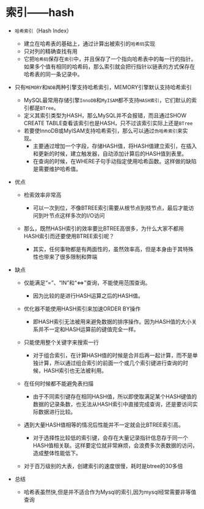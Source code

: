 # 索引——hash

- `哈希索引`（Hash Index）
    - 建立在哈希表的基础上，通过计算出被索引的`哈希码`实现
    - 只对列的精确查找有用
    - 它把`哈希码`保存在`索引`中，并且保存了一个指向哈希表中的每一行的指针。如果多个值有相同的哈希码，那么索引就会把行指针以链表的方式保存在哈希表的同一条记录中。
    
- 只有`MEMORY`和`NDB`两种引擎支持哈希索引，MEMORY引擎默认支持哈希索引
    - MySQL最常用存储引擎`InnoDB`和`MyISAM`都不支持`HASH索引`，它们默认的索引都是`BTree`。
    - 定义其索引类型为HASH，那么MySQL并不会报错，而且通过SHOW CREATE TABLE查看该索引也是HASH，只不过该索引实际上还是`BTree`
    - 若要使InnoDB或MyISAM支持哈希索引，那么可以通过`伪哈希索引`来实现。
        - 主要通过增加一个字段，存储HASH值，将HASH值建立索引，在插入和更新的时候，建立触发器，自动添加计算后的HASH值到表里。
        - 在查询的时候，在WHERE子句手动指定使用哈希函数。这样做的缺陷是需要维护哈希值。

- 优点
    - 检索效率非常高
        - 可以一次到位，不像BTREE索引需要从根节点到枝节点，最后才能访问到叶节点这样多次的I/O访问

    - 那么，既然HASH索引的效率要比BTREE高很多，为什么大家不都用HASH索引而还要使用BTREE索引呢？
        - 其实，任何事物都是有两面性的，虽然效率高，但是本身由于其特殊性也带来了很多限制和弊端

- 缺点

    - 仅能满足“=”、“IN”和“<=>”查询，不能使用范围查询。
        - 因为比较的是进行HASH运算之后的HASH值。

    - 优化器不能使用HASH索引来加速ORDER BY操作
        - 即HASH索引无法被用来避免数据的排序操作。因为HASH值的大小关系并不一定和HASH运算前的键值完全一样。

    - 只能使用整个关键字来搜索一行
        - 对于组合索引，在计算HASH值的时候是合并后再一起计算，而不是单独计算，所以通过组合索引的前面一个或几个索引键进行查询的时候，HASH索引也无法被利用。

    -  在任何时候都不能避免表扫描
        -  由于不同索引键存在相同HASH值，所以即使取满足某个HASH键值的数据的记录条数，也无法从HASH索引中直接完成查询，还是要访问实际数据进行比较。

    - 遇到大量HASH值相等的情况后性能并不一定就会比BTREE索引高。
        - 对于选择性比较低的索引键，会存在大量记录指针信息存于同一个HASH值相关联。这样要定位就非常麻烦，会浪费多次表数据的访问，造成整体性能低下。

    - 对于百万级别的大表，创建索引的速度很慢，耗时是btree的30多倍

- 总结
    - 哈希表虽然快,但是并不适合作为Mysql的索引,因为mysql经常需要非等值查询
